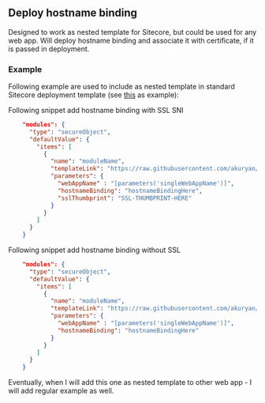 ## Deploy hostname binding

Designed to work as nested template for Sitecore, but could be used for any web app.
Will deploy hostname binding and associate it with certificate, if it is passed in deployment.

### Example

Following example are used to include as nested template in standard Sitecore deployment template (see [this](https://github.com/Sitecore/Sitecore-Azure-Quickstart-Templates/blob/master/Sitecore%209.0.2/XP/azuredeploy.json) as example):


Following snippet add hostname binding with SSL SNI

```json
    "modules": {
      "type": "secureObject",
      "defaultValue": {
        "items": [
          {
            "name": "moduleName",
            "templateLink": "https://raw.githubusercontent.com/akuryan/ConfigurationHelpers/master/Azure/ArmTemplates/hostNameBinding/hostnameBinding.json",
            "parameters": {
              "webAppName" : "[parameters('singleWebAppName')]",
              "hostnameBinding": "hostnameBindingHere",
              "sslThumbprint": "SSL-THUMBPRINT-HERE"
            }
          }
        ]
      }
    }
```

Following snippet add hostname binding without SSL

```json
    "modules": {
      "type": "secureObject",
      "defaultValue": {
        "items": [
          {
            "name": "moduleName",
            "templateLink": "https://raw.githubusercontent.com/akuryan/ConfigurationHelpers/master/Azure/ArmTemplates/hostNameBinding/hostnameBinding.json",
            "parameters": {
              "webAppName" : "[parameters('singleWebAppName')]",
              "hostnameBinding": "hostnameBindingHere"
            }
          }
        ]
      }
    }
```

Eventually, when I will add this one as nested template to other web app - I will add regular example as well.